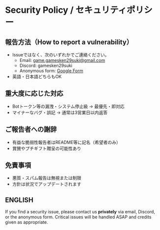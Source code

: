 # Security Policy / セキュリティポリシー

## 報告方法（How to report a vulnerability）

- Issueではなく、次のいずれかでご連絡ください。
  - Email: game.gamesken29suki@gmail.com
  - Discord: gamesken29suki
  - Anonymous form: [Google Form](https://forms.gle/xxxxxx)
- 英語・日本語どちらもOK

## 重大度に応じた対応

- Botトークン等の漏洩・システム停止級 → 最優先・即対応
- マイナーなバグ・誤記 → 通常は3営業日以内返答

## ご報告者への謝辞

- 有益な脆弱性報告者はREADME等に記名（希望者のみ）
- 賞賛やプチギフト贈呈の可能性あり

## 免責事項

- 悪質・スパム報告は無視または制限
- 方針は状況でアップデートされます

## ENGLISH

If you find a security issue, please contact us **privately** via email, Discord, or the anonymous form.
Critical issues will be handled ASAP and credits given as appropriate.
